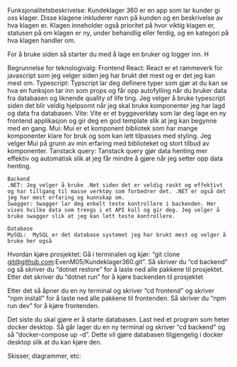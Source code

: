 Funksjonalitetsbeskrivelse:
Kundeklager 360 er en app som lar kunder gi oss klager. Disse klagene inkluderer navn på kunden og en beskrivelse av hva klagen er. Klagen inneholder også prioritet på hvor viktig klagen er, statusen på om klagen er ny, under behandlig eller ferdig, og en kategori på hva klagen handler om.

For å bruke siden så starter du med å lage en bruker og logger inn. H


Begrunnelse for teknologivalg:
    Frontend
    React:  React er et rammeverk for javascript som jeg velger siden jeg har brukt det mest og er det jeg kan mest om.
    Typescript: Typscript lar deg definere typer som gjør at du kan se hva en funksjon tar inn som props og får opp autofylling når du bruker data fra databasen og liknende quality of life ting. Jeg velger å bruke typescript siden det blir veldig hjelpsomt når jeg skal bruke komponenter jeg har lagd og data fra databasen.
    Vite: Vite er et byggeverktøy som lar deg lage en ny frontend applikasjon og gir deg en god template slik at jeg kan begynne med en gang.
    Mui: Mui er et komponent bibliotek som har mange komponenter klare for bruk og som kan lett tilpasses med styling. Jeg velger Mui på grunn av min erfaring med biblioteket og stort tilbud av komponenter.
    Tanstack query: Tanstack query gjør data henting mer effektiv og automatisk slik at jeg får mindre å gjøre når jeg setter opp data henting.
    
    Backend
    .NET: Jeg velger å bruke .Net siden det er veldig raskt og effektivt og har tillgang til masse verktøy som forbedrer det. .NET er også det jeg har mest erfaring og kunnskap om. 
    Swagger: Swagger lar deg enkelt teste kontrollere i backenden. Her vises hvilke data som trengs i et API kall og gir deg. Jeg velger å bruke swagger slik at jeg kan lett teste kontrollere.
    
    Database
    MySQL:  MySQL er det database systemet jeg har brukt mest og velger å bruke her også


Hvordan kjøre prosjektet:
Gå i terminalen og kjør:
“git clone git@github.com:EvenM05/Kundeklager360.git”.
Så skriver du “cd backend” og så skriver du “dotnet restore” for å laste ned alle pakkene til prosjektet. Etter det skriver du “dotnet run” for å kjøre backenden til prosjektet

Etter det så åpner du en ny terminal og skriver “cd frontend” og skriver “npm install” for å laste ned alle pakkene til frontenden. Så skriver du “npm run dev” for å kjøre frontenden. 

Det siste du skal gjøre er å starte databasen. Last ned et program som heter docker desktop. Så går lager du en ny terminal og skriver “cd backend” og så “docker-compose up -d”. Dette vil gjøre databasen tilgjengelig i docker desktop slik at du kan kjøre den.


Skisser, diagrammer, etc:
